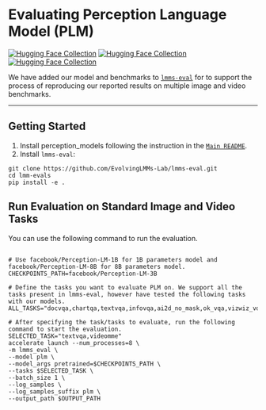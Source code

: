 # Evaluating Perception Language Model (PLM)

[![Hugging Face Collection](https://img.shields.io/badge/%F0%9F%A4%97%20PLM&#160;1B-Model-blue)](https://huggingface.co/facebook/Perception-LM-1B)
[![Hugging Face Collection](https://img.shields.io/badge/%F0%9F%A4%97%20PLM&#160;3B-Model-blue)](https://huggingface.co/facebook/Perception-LM-3B)
[![Hugging Face Collection](https://img.shields.io/badge/%F0%9F%A4%97%20PLM&#160;8B-Model-blue)](https://huggingface.co/facebook/Perception-LM-8B) 

We have added our model and benchmarks to [`lmms-eval`](https://github.com/EvolvingLMMs-Lab/lmms-eval/blob/main/lmms_eval/models/plm.py) for to support the process of reproducing our reported results on multiple image and video benchmarks.

---

## Getting Started
1. Install perception_models following the instruction in the [`Main README`](../../../README.md).
2. Install `lmms-eval`:
```
git clone https://github.com/EvolvingLMMs-Lab/lmms-eval.git
cd lmm-evals
pip install -e .
```

## Run Evaluation on Standard Image and Video Tasks
You can use the following command to run the evaluation.

```shell

# Use facebook/Perception-LM-1B for 1B parameters model and facebook/Perception-LM-8B for 8B parameters model.
CHECKPOINTS_PATH=facebook/Perception-LM-3B

# Define the tasks you want to evaluate PLM on. We support all the tasks present in lmms-eval, however have tested the following tasks with our models.
ALL_TASKS="docvqa,chartqa,textvqa,infovqa,ai2d_no_mask,ok_vqa,vizwiz_vqa,mme,realworldqa,pope,mmmu,ocrbench,coco_karpathy_val,nocaps,vqav2_val,mvbench,videomme,vatex_test,egoschema,egoschema_subset,mlvu_dev,tempcompass_multi_choice,perceptiontest_val_mc,perceptiontest_test_mc"

# After specifying the task/tasks to evaluate, run the following command to start the evaluation.
SELECTED_TASK="textvqa,videomme"
accelerate launch --num_processes=8 \
-m lmms_eval \
--model plm \
--model_args pretrained=$CHECKPOINTS_PATH \
--tasks $SELECTED_TASK \
--batch_size 1 \
--log_samples \
--log_samples_suffix plm \
--output_path $OUTPUT_PATH
```
